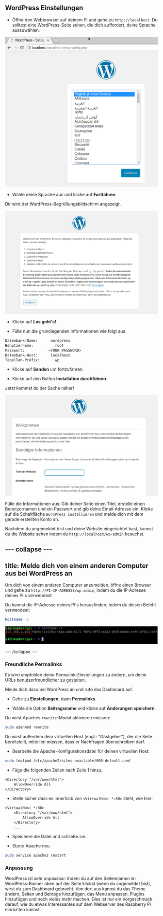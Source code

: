 ## WordPress Einstellungen

+ Öffne den Webbrowser auf deinem Pi und gehe zu `http://localhost`. Du solltest eine WordPress-Seite sehen, die dich auffordert, deine Sprache auszuwählen.

![WordPress Sprache auswählen](images/wordpress_language.png)

+ Wähle deine Sprache aus und klicke auf **Fortfahren**.

Dir wird der WordPress-Begrüßungsbildschirm angezeigt.

![WordPress-Begrüßungsbildschirm](images/wordpress-welcome.png)

+ Klicke auf **Los geht's!**.

+ Fülle nun die grundlegenden Informationen wie folgt aus:

```
Datenbank-Name:      wordpress
Benutzername:          root
Passwort:           <YOUR PASSWORD>
Datenbank-Host:      localhost
Tabellen-Präfix:       wp_
```

+ Klicke auf **Senden** um fortzufahren.

+ Klicke auf den Button **Installation durchführen**.

Jetzt kommst du der Sache näher!

![WordPress-Begrüßungsbildschirm](images/wp-info.png)

Fülle die Informationen aus: Gib deiner Seite einen Titel, erstelle einen Benutzernamen und ein Passwort und gib deine Email-Adresse ein. Klicke auf die Schaltfläche `WordPress installieren` und melde dich mit dem gerade erstellten Konto an.

Nachdem du angemeldet bist und deine Website eingerichtet hast, kannst du die Website sehen indem du `http://localhost/wp-admin` besuchst.

--- collapse ---
---
title: Melde dich von einem anderen Computer aus bei WordPress an
---

Um dich von einem anderen Computer anzumelden, öffne einen Browser und gehe zu `http://PI-IP-ADRESSE/wp-admin`, indem du die IP-Adresse deines Pi's verwendest.

Du kannst die IP-Adresse deines Pi's herausfinden, indem du diesen Befehl verwendest:

```bash
hostname -I
```

![hostname](images/hostname_annotated.png)

--- /collapse ---


### Freundliche Permalinks

Es wird empfohlen deine Permalink-Einstellungen zu ändern, um deine URLs benutzerfreundlicher zu gestalten.

Melde dich dazu bei WordPress an und rufe das Dashboard auf.

+ Gehe zu **Einstellungen**, dann **Permalinks**.

+ Wähle die Option **Beitragsname** und klicke auf **Änderungen speichern**.

Du wirst Apaches `rewrite`-Modul aktivieren müssen:

```bash
sudo a2enmod rewrite
```

Du wirst außerdem dem virtuellen Host (engl.: "Gastgeber"), der die Seite bereitstellt, mitteilen müssen, dass er Nachfragen überschreiben darf.

+ Bearbeite die Apache-Konfigurationsdatei für deinen virtuellen Host:

```bash
sudo leafpad /etc/apache2/sites-available/000-default.conf
```

+ Füge die folgenden Zeilen nach Zeile 1 hinzu.

```
<Directory "/var/www/html">
    AllowOverride All
</Directory>
```

- Stelle sicher dass es innerhalb von `<VirtualHost *:80>` steht, wie hier:

```
<VirtualHost *:80>
    <Directory "/var/www/html">
        AllowOverride All
    </Directory>
    ...
```

+ Speichere die Datei und schließe sie.

+ Starte Apache neu.

```bash
sudo service apache2 restart
```

### Anpassung

WordPress ist sehr anpassbar. Indem du auf den Seitennamen im WordPress-Banner oben auf der Seite klickst (wenn du angemeldet bist), wirst du zum Dashboard gebracht. Von dort aus kannst du das Theme ändern, Seiten und Beiträge hinzufügen, das Menü anpassen, Plugins hinzufügen und noch vieles mehr machen. Dies ist nur ein Vorgeschmack darauf, wie du etwas Interessantes auf dem Webserver des Raspberry Pi einrichten kannst.
